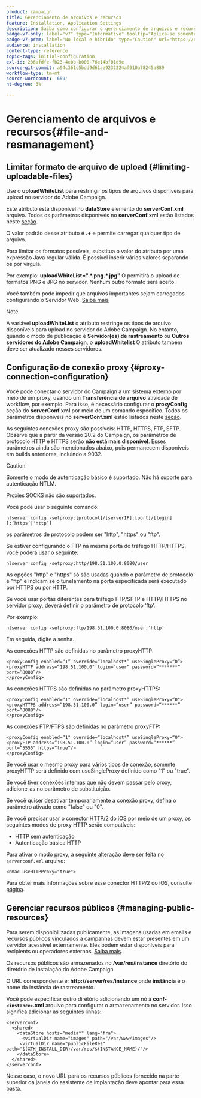 ```yaml
---
product: campaign
title: Gerenciamento de arquivos e recursos
feature: Installation, Application Settings
description: Saiba como configurar o gerenciamento de arquivos e recursos no Campaign
badge-v7-only: label="v7" type="Informative" tooltip="Aplica-se somente ao Campaign Classic v7"
badge-v7-prem: label="No local e híbrido" type="Caution" url="https://experienceleague.adobe.com/docs/campaign-classic/using/installing-campaign-classic/architecture-and-hosting-models/hosting-models-lp/hosting-models.html?lang=pt-BR" tooltip="Aplica-se somente a implantações locais e híbridas"
audience: installation
content-type: reference
topic-tags: initial-configuration
exl-id: 236afdfe-fb23-4ebb-b000-76e14bf01d9e
source-git-commit: a94c361c5bdd9d61ae9232224af910a78245a889
workflow-type: tm+mt
source-wordcount: '659'
ht-degree: 3%

---
```


# Gerenciamento de arquivos e recursos{#file-and-resmanagement}



## Limitar formato de arquivo de upload {#limiting-uploadable-files}

Use o **uploadWhiteList** para restringir os tipos de arquivos disponíveis para upload no servidor do Adobe Campaign.

Este atributo está disponível no **dataStore** elemento do **serverConf.xml** arquivo. Todos os parâmetros disponíveis no **serverConf.xml** estão listados neste [seção](../../installation/using/the-server-configuration-file.md).

O valor padrão desse atributo é **.+** e permite carregar qualquer tipo de arquivo.

Para limitar os formatos possíveis, substitua o valor do atributo por uma expressão Java regular válida. É possível inserir vários valores separando-os por vírgula.

Por exemplo: **uploadWhiteList=&quot;.&#42;.png.&#42;.jpg&quot;** O permitirá o upload de formatos PNG e JPG no servidor. Nenhum outro formato será aceito.

Você também pode impedir que arquivos importantes sejam carregados configurando o Servidor Web. [Saiba mais](web-server-configuration.md)

>[!NOTE]
>
>A variável **uploadWhiteList** o atributo restringe os tipos de arquivo disponíveis para upload no servidor do Adobe Campaign. No entanto, quando o modo de publicação é **Servidor(es) de rastreamento** ou **Outros servidores do Adobe Campaign**, o **uploadWhitelist** O atributo também deve ser atualizado nesses servidores.

## Configuração de conexão proxy {#proxy-connection-configuration}

Você pode conectar o servidor do Campaign a um sistema externo por meio de um proxy, usando um **Transferência de arquivo** atividade de workflow, por exemplo. Para isso, é necessário configurar o **proxyConfig** seção do **serverConf.xml** por meio de um comando específico. Todos os parâmetros disponíveis no **serverConf.xml** estão listados neste [seção](../../installation/using/the-server-configuration-file.md).

As seguintes conexões proxy são possíveis: HTTP, HTTPS, FTP, SFTP. Observe que a partir da versão 20.2 do Campaign, os parâmetros de protocolo HTTP e HTTPS serão **não está mais disponível**. Esses parâmetros ainda são mencionados abaixo, pois permanecem disponíveis em builds anteriores, incluindo a 9032.

>[!CAUTION]
>
>Somente o modo de autenticação básico é suportado. Não há suporte para autenticação NTLM.
>
>Proxies SOCKS não são suportados.
>

Você pode usar o seguinte comando:

```
nlserver config -setproxy:[protocol]/[serverIP]:[port]/[login][:‘https’|'http’]
```

os parâmetros de protocolo podem ser &quot;http&quot;, &quot;https&quot; ou &quot;ftp&quot;.

Se estiver configurando o FTP na mesma porta do tráfego HTTP/HTTPS, você poderá usar o seguinte:

```
nlserver config -setproxy:http/198.51.100.0:8080/user
```

As opções &quot;http&quot; e &quot;https&quot; só são usadas quando o parâmetro de protocolo é &quot;ftp&quot; e indicam se o tunelamento na porta especificada será executado por HTTPS ou por HTTP.

Se você usar portas diferentes para tráfego FTP/SFTP e HTTP/HTTPS no servidor proxy, deverá definir o parâmetro de protocolo ‘ftp’.


Por exemplo:

```
nlserver config -setproxy:ftp/198.51.100.0:8080/user:’http’
```

Em seguida, digite a senha.

As conexões HTTP são definidas no parâmetro proxyHTTP:

```
<proxyConfig enabled=“1” override=“localhost*” useSingleProxy=“0”>
<proxyHTTP address=“198.51.100.0" login=“user” password=“*******” port=“8080”/>
</proxyConfig>
```

As conexões HTTPS são definidas no parâmetro proxyHTTPS:

```
<proxyConfig enabled=“1" override=“localhost*” useSingleProxy=“0">
<proxyHTTPS address=“198.51.100.0” login=“user” password=“******” port=“8080"/>
</proxyConfig>
```

As conexões FTP/FTPS são definidas no parâmetro proxyFTP:

```
<proxyConfig enabled=“1" override=“localhost*” useSingleProxy=“0">
<proxyFTP address=“198.51.100.0” login=“user” password=“******” port=“5555" https=”true”/>
</proxyConfig>
```

Se você usar o mesmo proxy para vários tipos de conexão, somente proxyHTTP será definido com useSingleProxy definido como &quot;1&quot; ou &quot;true&quot;.

Se você tiver conexões internas que não devem passar pelo proxy, adicione-as no parâmetro de substituição.

Se você quiser desativar temporariamente a conexão proxy, defina o parâmetro ativado como &quot;false&quot; ou &quot;0&quot;.

Se você precisar usar o conector HTTP/2 do iOS por meio de um proxy, os seguintes modos de proxy HTTP serão compatíveis:

* HTTP sem autenticação
* Autenticação básica HTTP

Para ativar o modo proxy, a seguinte alteração deve ser feita no `serverconf.xml` arquivo:

```
<nmac useHTTPProxy="true">
```

Para obter mais informações sobre esse conector HTTP/2 do iOS, consulte [página](../../delivery/using/about-mobile-app-channel.md).

## Gerenciar recursos públicos {#managing-public-resources}

Para serem disponibilizadas publicamente, as imagens usadas em emails e recursos públicos vinculados a campanhas devem estar presentes em um servidor acessível externamente. Eles podem estar disponíveis para recipients ou operadores externos. [Saiba mais](../../installation/using/deploying-an-instance.md#managing-public-resources).

Os recursos públicos são armazenados no **/var/res/instance** diretório do diretório de instalação do Adobe Campaign.

O URL correspondente é: **http://server/res/instance** onde **instância** é o nome da instância de rastreamento.

Você pode especificar outro diretório adicionando um nó à **conf-`<instance>`.xml** arquivo para configurar o armazenamento no servidor. Isso significa adicionar as seguintes linhas:

```
<serverconf>
  <shared>
    <dataStore hosts="media*" lang="fra">
      <virtualDir name="images" path="/var/www/images"/>
     <virtualDir name="publicFileRes" path="$(XTK_INSTALL_DIR)/var/res/$(INSTANCE_NAME)/"/>
    </dataStore>
  </shared>
</serverconf>
```

Nesse caso, o novo URL para os recursos públicos fornecido na parte superior da janela do assistente de implantação deve apontar para essa pasta.
